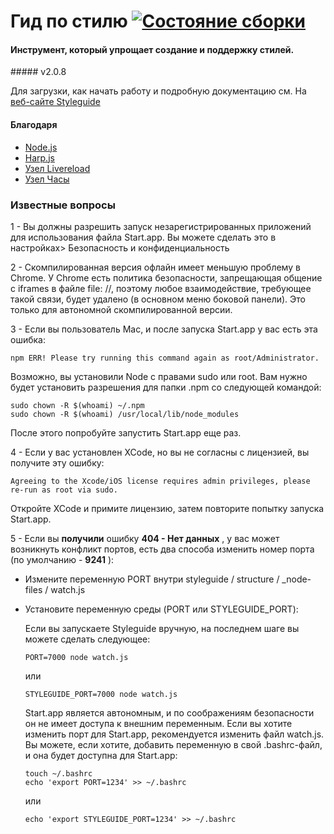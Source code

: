 # Гид по стилю [![Состояние сборки](https://camo.githubusercontent.com/ff352d8acea83b3d696ecb5c86d4bfa16ce0f403/68747470733a2f2f7472617669732d63692e6f72672f68756765696e632f7374796c6567756964652e7376673f6272616e63683d6d6173746572)](https://travis-ci.org/hugeinc/styleguide)

#### Инструмент, который упрощает создание и поддержку стилей.

\##### v2.0.8

Для загрузки, как начать работу и подробную документацию см. На [веб-сайте Styleguide](http://hugeinc.github.io/styleguide/)

#### Благодаря

- [Node.js](http://nodejs.org/)
- [Harp.js](http://harpjs.com/)
- [Узел Livereload](https://www.npmjs.com/package/livereload)
- [Узел Часы](https://www.npmjs.com/package/watch)

### Известные вопросы

1 - Вы должны разрешить запуск незарегистрированных приложений для использования файла Start.app. Вы можете сделать это в настройках> Безопасность и конфиденциальность

2 - Скомпилированная версия офлайн имеет меньшую проблему в Chrome. У Chrome есть политика безопасности, запрещающая общение с iframes в файле file: //, поэтому любое взаимодействие, требующее такой связи, будет удалено (в основном меню боковой панели). Это только для автономной скомпилированной версии.

3 - Если вы пользователь Mac, и после запуска Start.app у вас есть эта ошибка:

```
npm ERR! Please try running this command again as root/Administrator.
```

Возможно, вы установили Node с правами sudo или root. Вам нужно будет установить разрешения для папки .npm со следующей командой:

```
sudo chown -R $(whoami) ~/.npm
sudo chown -R $(whoami) /usr/local/lib/node_modules
```

После этого попробуйте запустить Start.app еще раз.

4 - Если у вас установлен XCode, но вы не согласны с лицензией, вы получите эту ошибку:

```
Agreeing to the Xcode/iOS license requires admin privileges, please re-run as root via sudo.
```

Откройте XCode и примите лицензию, затем повторите попытку запуска Start.app.

5 - Если вы **получили** ошибку **404 - Нет данных** , у вас может возникнуть конфликт портов, есть два способа изменить номер порта (по умолчанию - **9241** ):

- Измените переменную PORT внутри styleguide / structure / _node-files / watch.js

- Установите переменную среды (PORT или STYLEGUIDE_PORT):

  Если вы запускаете Styleguide вручную, на последнем шаге вы можете сделать следующее:

  ```
  PORT=7000 node watch.js
  ```

  или

  ```
  STYLEGUIDE_PORT=7000 node watch.js
  ```

  Start.app является автономным, и по соображениям безопасности он не имеет доступа к внешним переменным. Если вы хотите изменить порт для Start.app, рекомендуется изменить файл watch.js. Вы можете, если хотите, добавить переменную в свой .bashrc-файл, и она будет доступна для Start.app:

  ```
  touch ~/.bashrc
  echo 'export PORT=1234' >> ~/.bashrc
  ```

  или

  ```
  echo 'export STYLEGUIDE_PORT=1234' >> ~/.bashrc
  ```
